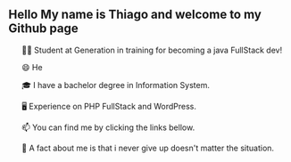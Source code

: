 ## Hello My name is Thiago and welcome to my Github page

<ul>

  👨‍💻 Student at Generation in training for becoming a java FullStack dev!

  😄 He

  🎓 I have a bachelor degree in Information System. 

  🖥️ Experience on PHP FullStack and WordPress.

  📫 You can find me by clicking the links bellow.

  📝 A fact about me is that i never give up doesn't matter the situation.
</ul>

